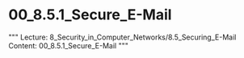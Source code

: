 # 00_8.5.1_Secure_E-Mail

"""
Lecture: 8_Security_in_Computer_Networks/8.5_Securing_E-Mail
Content: 00_8.5.1_Secure_E-Mail
"""

